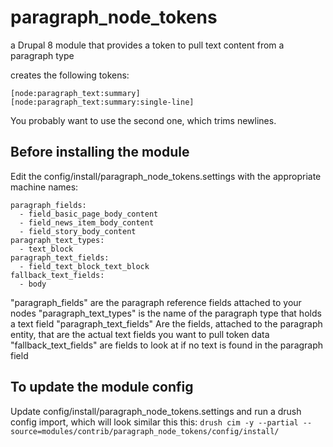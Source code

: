 # paragraph_node_tokens
a Drupal 8 module that provides a token to pull text content from a paragraph type

creates the following tokens:

```
[node:paragraph_text:summary]
[node:paragraph_text:summary:single-line]
```

You probably want to use the second one, which trims newlines.

## Before installing the module

Edit the config/install/paragraph_node_tokens.settings with the appropriate machine names:

```
paragraph_fields:
  - field_basic_page_body_content
  - field_news_item_body_content
  - field_story_body_content
paragraph_text_types:
  - text_block
paragraph_text_fields:
  - field_text_block_text_block
fallback_text_fields:
  - body
```

"paragraph_fields" are the paragraph reference fields attached to your nodes
"paragraph_text_types" is the name of the paragraph type that holds a text field
"paragraph_text_fields" Are the fields, attached to the paragraph entity, that are the actual text fields you want to pull token data
"fallback_text_fields" are fields to look at if no text is found in the paragraph field

## To update the module config

Update config/install/paragraph_node_tokens.settings and run a drush config import, which will look similar this this: `drush cim -y --partial --source=modules/contrib/paragraph_node_tokens/config/install/`